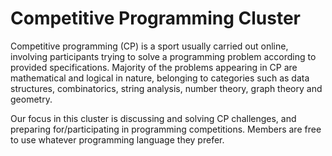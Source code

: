 # Competitive Programming Cluster
Competitive programming (CP) is a sport usually carried out online, involving participants trying to solve a programming problem according to provided specifications. Majority of the problems appearing in CP are mathematical and logical in nature, belonging to categories such as data structures, combinatorics, string analysis, number theory, graph theory and geometry.

Our focus in this cluster is discussing and solving CP challenges, and preparing for/participating in programming competitions. Members are free to use whatever programming language they prefer.